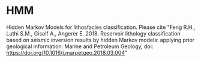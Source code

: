 # HMM
Hidden Markov Models for lithosfacies classification.
Please cite "Feng R.H., Luthi S.M., Gisolf A., Angerer E. 2018. Reservoir lithology classification based on seismic inversion results by hidden Markov models: applying prior geological information. Marine and Petroleum Geology, doi: https://doi.org/10.1016/j.marpetgeo.2018.03.004"
